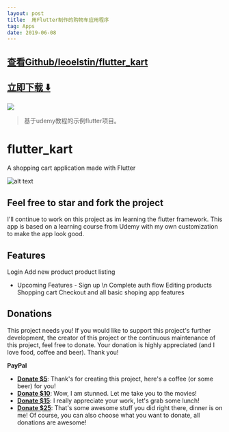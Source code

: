 ```yaml
---
layout: post
title:  用Flutter制作的购物车应用程序
tag: Apps
date: 2019-06-08
---
```


 

## [查看Github/leoelstin/flutter_kart](http://github.com/leoelstin/flutter_kart)
## [立即下载 ️⬇️ ](https://codeload.github.com/leoelstin/flutter_kart/zip/master) 


 
![](https://flutterawesome.com/content/images/2019/02/flutter_kart.jpg)
 
>
> 基于udemy教程的示例flutter项目。
>

 
# flutter_kart

A shopping cart application made with Flutter

![alt text](https://github.com/leoelstin/flutter_kart/blob/master/images/MacBook.png?raw=true)

## Feel free to star and fork the project

I'll continue to work on this project as im learning the flutter framework. 
This app is based on a learning course from Udemy with my own customization to make the app look good.

## Features
Login
Add new product
product listing

- Upcoming Features - 
Sign up \n
Complete auth flow
Editing products
Shopping cart
Checkout and all basic shoping app features

Donations
---------

This project needs you! If you would like to support this project's further development, the creator of this project or the continuous maintenance of this project, feel free to donate. Your donation is highly appreciated (and I love food, coffee and beer). Thank you!

**PayPal**

* **[Donate $5](https://www.paypal.me/leoelstin/5)**: Thank's for creating this project, here's a coffee (or some beer) for you!
* **[Donate $10](https://www.paypal.me/leoelstin/10)**: Wow, I am stunned. Let me take you to the movies!
* **[Donate $15](https://www.paypal.me/leoelstin/15)**: I really appreciate your work, let's grab some lunch!
* **[Donate $25](https://www.paypal.me/leoelstin/25)**: That's some awesome stuff you did right there, dinner is on me!
Of course, you can also choose what you want to donate, all donations are awesome!


